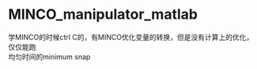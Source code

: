 # MINCO_manipulator_matlab

学MINCO的时候ctrl C的，有MINCO优化变量的转换，但是没有计算上的优化，仅仅能跑<br>
均匀时间的minimum snap<br>
